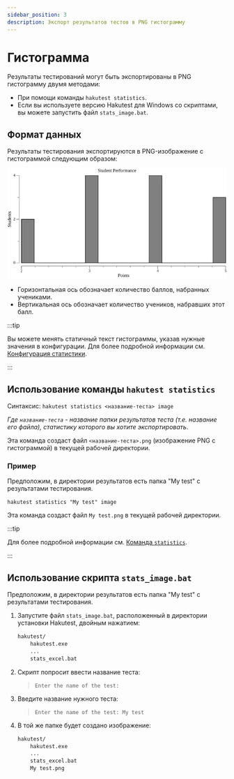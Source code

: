 ```yaml
---
sidebar_position: 3
description: Экспорт результатов тестов в PNG гистограмму
---
```


# Гистограмма

Результаты тестирований могут быть экспортированы в PNG гистограмму двумя методами:

-   При помощи команды `hakutest statistics`.
-   Если вы используете версию Hakutest для Windows со скриптами, вы можете запустить файл `stats_image.bat`.

## Формат данных

Результаты тестирования экспортируются в PNG-изображение с гистограммой следующим образом:

![Histogram example](./img/histogram.webp)

-   Горизонтальная ось обозначает количество баллов, набранных учениками.
-   Вертикальная ось обозначает количество учеников, набравших этот балл.

:::tip

Вы можете менять статичный текст гистограммы, указав нужные значения в конфигурации. Для более подробной информации см. [Конфигурация статистики](/docs/configuration/stats#image).

:::

## Использование команды `hakutest statistics`

Синтаксис: `hakutest statistics <название-теста> image`

_Где `название-теста` - название папки результатов теста (т.е. название его файла), статистику которого вы хотите экспортировать_.

Эта команда создаст файл `<название-теста>.png` (изображение PNG с гистограммой) в текущей рабочей директории.

### Пример

Предположим, в директории результатов есть папка "My test" с результатами тестирования.

```shell title='Команда'
hakutest statistics "My test" image
```

Эта команда создаст файл `My test.png` в текущей рабочей директории.

:::tip

Для более подробной информации см. [Команда `statistics`](/docs/cli/statistics).

:::

## Использование скрипта `stats_image.bat`

Предположим, в директории результатов есть папка "My test" с результатами тестирования.

1. Запустите файл `stats_image.bat`, расположенный в директории установки Hakutest, двойным нажатием:

    ```txt {4} title='Структура папок'
    hakutest/
        hakutest.exe
        ...
        stats_excel.bat
    ```

2. Скрипт попросит ввести название теста:

    > ```
    > Enter the name of the test:
    > ```

3. Введите название нужного теста:

    > ```
    > Enter the name of the test: My test
    > ```

4. В той же папке будет создано изображение:

    ```txt {5} title='Структура папок'
    hakutest/
        hakutest.exe
        ...
        stats_excel.bat
        My test.png
    ```
